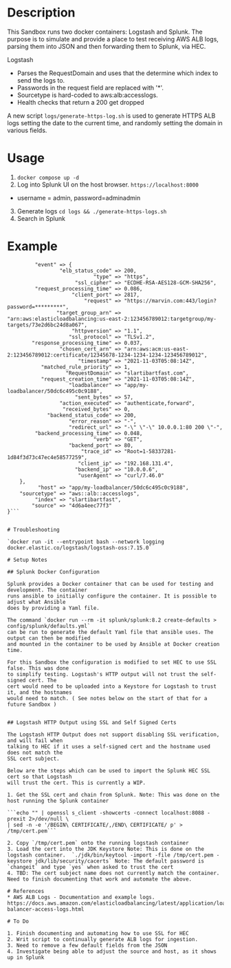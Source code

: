 
# Description

This Sandbox runs two docker containers: Logstash and Splunk. The purpose is to simulate
and provide a place to test receiving AWS ALB logs, parsing them into JSON and then
forwarding them to Splunk, via HEC. 

Logstash 
* Parses the RequestDomain and uses that the determine which index to send the logs to.
* Passwords in the request field are replaced with '*'.
* Sourcetype is hard-coded to aws:alb:accesslogs.
* Health checks that return a 200 get dropped

A new script `logs/generate-https-log.sh` is used to generate HTTPS ALB logs setting the date to the 
current time, and randomly setting the domain in various fields.

# Usage

1. `docker compose up -d`
2. Log into Splunk UI on the host browser. `https://localhost:8000` 
* username = admin, password=adminadmin
3. Generate logs `cd logs && ./generate-https-logs.sh`
4. Search in Splunk 

# Example

```{
         "event" => {
                 "elb_status_code" => 200,
                            "type" => "https",
                      "ssl_cipher" => "ECDHE-RSA-AES128-GCM-SHA256",
         "request_processing_time" => 0.086,
                     "client_port" => 2817,
                         "request" => "https://marvin.com:443/login?password=*********",
                "target_group_arn" => "arn:aws:elasticloadbalancing:us-east-2:123456789012:targetgroup/my-targets/73e2d6bc24d8a067",
                     "httpversion" => "1.1",
                    "ssl_protocol" => "TLSv1.2",
        "response_processing_time" => 0.037,
                 "chosen_cert_arn" => "arn:aws:acm:us-east-2:123456789012:certificate/12345678-1234-1234-1234-123456789012",
                       "timestamp" => "2021-11-03T05:08:14Z",
           "matched_rule_priority" => 1,
                   "RequestDomain" => "slartibartfast.com",
           "request_creation_time" => "2021-11-03T05:08:14Z",
                    "loadbalancer" => "app/my-loadbalancer/50dc6c495c0c9188",
                      "sent_bytes" => 57,
                 "action_executed" => "authenticate,forward",
                  "received_bytes" => 0,
             "backend_status_code" => 200,
                    "error_reason" => "-",
                    "redirect_url" => "-\" \"-\" 10.0.0.1:80 200 \"-",
         "backend_processing_time" => 0.048,
                            "verb" => "GET",
                    "backend_port" => 80,
                        "trace_id" => "Root=1-58337281-1d84f3d73c47ec4e58577259",
                       "client_ip" => "192.168.131.4",
                      "backend_ip" => "10.0.0.6",
                       "userAgent" => "curl/7.46.0"
    },
          "host" => "app/my-loadbalancer/50dc6c495c0c9188",
    "sourcetype" => "aws::alb::accesslogs",
         "index" => "slartibartfast",
        "source" => "4d6a4eec77f3"
}```


# Troubleshooting

`docker run -it --entrypoint bash --network logging docker.elastic.co/logstash/logstash-oss:7.15.0`

# Setup Notes

## Splunk Docker Configuration

Splunk provides a Docker container that can be used for testing and development. The container
runs ansible to initially configure the container. It is possible to adjust what Ansible
does by providing a Yaml file.

The command `docker run --rm -it splunk/splunk:8.2 create-defaults > config/splunk/defaults.yml`
can be run to generate the default Yaml file that ansible uses. The output can then be modified
and mounted in the container to be used by Ansible at Docker creation time.

For this Sandbox the configuration is modified to set HEC to use SSL false. This was done
to simplify testing. Logstash's HTTP output will not trust the self-signed cert. The
cert would need to be uploaded into a Keystore for Logstash to trust it, and the hostnames
would need to match. ( See notes below on the start of that for a future Sandbox )


## Logstash HTTP Output using SSL and Self Signed Certs

The Logstash HTTP Output does not support disabling SSL verification, and will fail when
talking to HEC if it uses a self-signed cert and the hostname used does not match the
SSL cert subject.

Below are the steps which can be used to import the Splunk HEC SSL cert so that Logstash
will trust the cert. This is currently a WIP.

1. Get the SSL cert and chain from Splunk. Note: This was done on the host running the Splunk container

```echo "" | openssl s_client -showcerts -connect localhost:8088 -prexit 2>/dev/null \
| sed -n -e '/BEGIN\ CERTIFICATE/,/END\ CERTIFICATE/ p' > /tmp/cert.pem```

2. Copy `/tmp/cert.pem` onto the running logstash container
3. Load the cert into the JDK Keystore Note: This is done on the logstash container.  `./jdk/bin/keytool -import -file /tmp/cert.pem -keystore jdk/lib/security/cacerts` Note: The default password is `changeit` and type `yes` when asked to trust the cert
4. TBD: The cert subject name does not currently match the container. Need to finish documenting that work and automate the above.

# References
* AWS ALB Logs - Documentation and example logs. https://docs.aws.amazon.com/elasticloadbalancing/latest/application/load-balancer-access-logs.html

# To Do

1. Finish documenting and automating how to use SSL for HEC
2. Writ script to continually generate ALB logs for ingestion.
3. Need to remove a few default fields from the JSON
4. Investigate being able to adjust the source and host, as it shows up in Splunk
